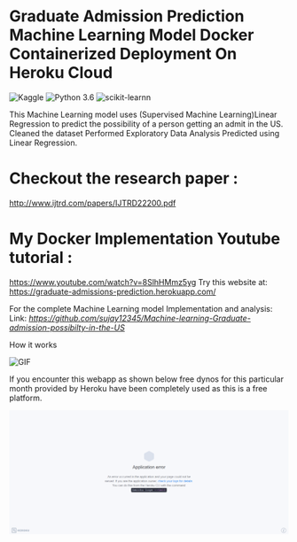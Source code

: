 # Graduate Admission Prediction Machine Learning Model Docker Containerized Deployment On Heroku Cloud
![Kaggle](https://img.shields.io/badge/Dataset-Kaggle-blue.svg) ![Python 3.6](https://img.shields.io/badge/Python-3.6-brightgreen.svg) ![scikit-learnn](https://img.shields.io/badge/Library-Scikit_Learn-orange.svg)

This Machine Learning model uses (Supervised Machine Learning)Linear Regression to predict the possibility of a person getting an admit in the US. Cleaned the dataset Performed Exploratory Data Analysis Predicted using Linear Regression.


# Checkout the research paper : <br>
http://www.ijtrd.com/papers/IJTRD22200.pdf

# My Docker Implementation Youtube tutorial : <br>
https://www.youtube.com/watch?v=8SlhHMmz5yg
Try this website at:<br />
 https://graduate-admissions-prediction.herokuapp.com/

For the complete Machine Learning model Implementation and analysis:<br />
Link: _https://github.com/sujay12345/Machine-learning-Graduate-admission-possibilty-in-the-US_

How it works <br>

![GIF](readmegif/dockfile.gif)


If you encounter this webapp as shown below free dynos for this particular month provided by Heroku have been completely used as this is a free platform.


![Heroku-Error](readmegif/application-error-heroku.png)

